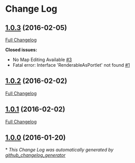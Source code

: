 # Change Log

## [1.0.3](https://github.com/gordonbanderson/ss3gallery/tree/1.0.3) (2016-02-05)
[Full Changelog](https://github.com/gordonbanderson/ss3gallery/compare/1.0.2...1.0.3)

**Closed issues:**

- No Map Editing Available [\#3](https://github.com/gordonbanderson/ss3gallery/issues/3)
- Fatal error: Interface 'RenderableAsPortlet' not found  [\#1](https://github.com/gordonbanderson/ss3gallery/issues/1)

## [1.0.2](https://github.com/gordonbanderson/ss3gallery/tree/1.0.2) (2016-02-02)
[Full Changelog](https://github.com/gordonbanderson/ss3gallery/compare/1.0.1...1.0.2)

## [1.0.1](https://github.com/gordonbanderson/ss3gallery/tree/1.0.1) (2016-02-02)
[Full Changelog](https://github.com/gordonbanderson/ss3gallery/compare/1.0.0...1.0.1)

## [1.0.0](https://github.com/gordonbanderson/ss3gallery/tree/1.0.0) (2016-01-20)


\* *This Change Log was automatically generated by [github_changelog_generator](https://github.com/skywinder/Github-Changelog-Generator)*